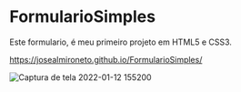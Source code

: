 # FormularioSimples
Este formulario, é meu primeiro projeto em HTML5 e CSS3.

https://josealmironeto.github.io/FormularioSimples/


![Captura de tela 2022-01-12 155200](https://user-images.githubusercontent.com/97368866/149203975-cf43a23d-79b3-4242-a343-0049829f63ad.png)
